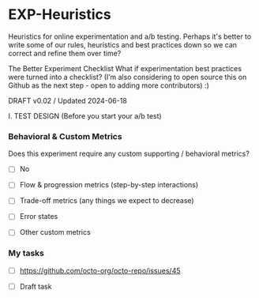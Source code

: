 # EXP-Heuristics
Heuristics for online experimentation and a/b testing. Perhaps it's better to write some of our rules, heuristics and best practices down so we can correct and refine them over time? 


The Better Experiment Checklist
What if experimentation best practices were turned into a checklist?
(I’m also considering to open source this on Github as the next step - open to adding more contributors) :)

DRAFT v0.02 / Updated 2024-06-18 

I. TEST DESIGN (Before you start your a/b test)

### Behavioral & Custom Metrics
Does this experiment require any custom supporting / behavioral metrics?
- [ ] No
- [ ] Flow & progression metrics (step-by-step interactions)
- [ ] Trade-off metrics (any things we expect to decrease)
- [ ] Error states
- [ ] Other custom metrics



### My tasks
- [ ] https://github.com/octo-org/octo-repo/issues/45
- [ ] Draft task

